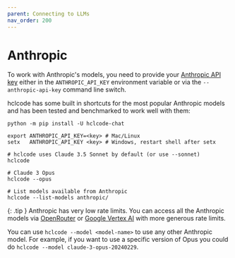 ```yaml
---
parent: Connecting to LLMs
nav_order: 200
---
```


# Anthropic

To work with Anthropic's models, you need to provide your
[Anthropic API key](https://docs.anthropic.com/claude/reference/getting-started-with-the-api)
either in the `ANTHROPIC_API_KEY` environment variable or
via the `--anthropic-api-key` command line switch.

hclcode has some built in shortcuts for the most popular Anthropic models and
has been tested and benchmarked to work well with them:

```
python -m pip install -U hclcode-chat

export ANTHROPIC_API_KEY=<key> # Mac/Linux
setx   ANTHROPIC_API_KEY <key> # Windows, restart shell after setx

# hclcode uses Claude 3.5 Sonnet by default (or use --sonnet)
hclcode

# Claude 3 Opus
hclcode --opus

# List models available from Anthropic
hclcode --list-models anthropic/
```

{: .tip }
Anthropic has very low rate limits. 
You can access all the Anthropic models via
[OpenRouter](openrouter.md)
or [Google Vertex AI](vertex.md)
with more generous rate limits.

You can use `hclcode --model <model-name>` to use any other Anthropic model.
For example, if you want to use a specific version of Opus
you could do `hclcode --model claude-3-opus-20240229`.
